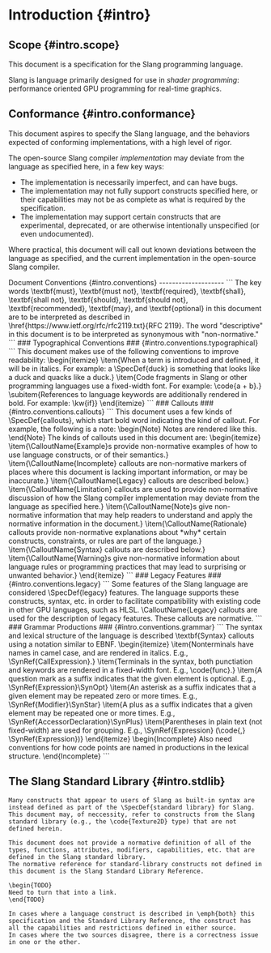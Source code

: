 Introduction {#intro}
=====================

Scope {#intro.scope}
-----

This document is a specification for the Slang programming language.

Slang is language primarily designed for use in *shader programming*: performance oriented GPU programming for real-time graphics.

Conformance {#intro.conformance}
-----------

This document aspires to specify the Slang language, and the behaviors expected of conforming implementations, with a high level of rigor.

The open-source Slang compiler *implementation* may deviate from the language as specified here, in a few key ways:

* The implementation is necessarily imperfect, and can have bugs.
* The implementation may not fully support constructs specified here, or their capabilities may not be as complete as what is required by the specification.
* The implementation may support certain constructs that are experimental, deprecated, or are otherwise intentionally unspecified (or even undocumented).

Where practical, this document will call out known deviations between the language as specified, and the current implementation in the open-source Slang compiler.

<!-->

Document Conventions {#intro.conventions}
--------------------


```

The key words \textbf{must}, \textbf{must not}, \textbf{required}, \textbf{shall}, \textbf{shall not}, \textbf{should}, \textbf{should not}, \textbf{recommended}, \textbf{may}, and \textbf{optional} in this document are to be interpreted as described in \href{https://www.ietf.org/rfc/rfc2119.txt}{RFC 2119}.

The word "descriptive" in this document is to be interpreted as synonymous with "non-normative."
```

### Typographical Conventions ### {#intro.conventions.typographical}

```
This document makes use of the following conventions to improve readability:

\begin{itemize}
    \item{When a term is introduced and defined, it will be in italics. For example: a \SpecDef{duck} is something that looks like a duck and quacks like a duck.}
    \item{Code fragments in Slang or other programming languages use a fixed-width font. For example: \code{a + b}.}
    \subitem{References to language keywords are additionally rendered in bold. For example: \kw{if}}
\end{itemize}
```

### Callouts ### {#intro.conventions.callouts}

```

This document uses a few kinds of \SpecDef{callouts}, which start bold word indicating the kind of callout. For example, the following is a note:

\begin{Note}
Notes are rendered like this.
\end{Note}

The kinds of callouts used in this document are:

\begin{itemize}
    \item{\CalloutName{Example}s provide non-normative examples of how to use language constructs, or of their semantics.}
    \item{\CalloutName{Incomplete} callouts are non-normative markers of places where this document is lacking important information, or may be inaccurate.}
    \item{\CalloutName{Legacy} callouts are described below.}
    \item{\CalloutName{Limitation} callouts are used to provide non-normative discussion of how the Slang compiler implementation may deviate from the language as specified here.}
    \item{\CalloutName{Note}s give non-normative information that may help readers to understand and apply the normative information in the document.}
    \item{\CalloutName{Rationale} callouts provide non-normative explanations about *why* certain constructs, constraints, or rules are part of the language.}
    \item{\CalloutName{Syntax} callouts are described below.}
    \item{\CalloutName{Warning}s give non-normative information about language rules or programming practices that may lead to surprising or unwanted behavior.}
\end{itemize}
```

### Legacy Features ### {#intro.conventions.legacy}

```

Some features of the Slang language are considered \SpecDef{legacy} features.
The language supports these constructs, syntax, etc. in order to facilitate compatibility with existing code in other GPU languages, such as HLSL.

\CalloutName{Legacy} callouts are used for the description of legacy features. These callouts are normative.
```

### Grammar Productions ### {#intro.conventions.grammar}

```

The syntax and lexical structure of the language is described \textbf{Syntax} callouts using a notation similar to EBNF.

\begin{itemize}
    \item{Nonterminals have names in camel case, and are rendered in italics. E.g., \SynRef{CallExpression}.}
    \item{Terminals in the syntax, both punctiation and keywords are rendered in a fixed-width font. E.g., \code{func}.}
    \item{A question mark as a suffix indicates that the given element is optional. E.g., \SynRef{Expression}\SynOpt}
    \item{An asterisk as a suffix indicates that a given element may be repeated zero or more times. E.g., \SynRef{Modifier}\SynStar}
    \item{A plus as a suffix indicates that a given element may be repeated one or more times. E.g., \SynRef{AccessorDeclaration}\SynPlus}
    \item{Parentheses in plain text (not fixed-width) are used for grouping. E.g., \SynRef{Expression} (\code{,} \SynRef{Expression})}
\end{itemize}

\begin{Incomplete}
Also need conventions for how code points are named in productions in the lexical structure.    
\end{Incomplete}
```

</-->

The Slang Standard Library {#intro.stdlib}
--------------------------

```
Many constructs that appear to users of Slang as built-in syntax are instead defined as part of the \SpecDef{standard library} for Slang.
This document may, of neccessity, refer to constructs from the Slang standard library (e.g., the \code{Texture2D} type) that are not defined herein.

This document does not provide a normative definition of all of the types, functions, attributes, modifiers, capabilities, etc. that are defined in the Slang standard library.
The normative reference for standard-library constructs not defined in this document is the Slang Standard Library Reference.

\begin{TODO}
Need to turn that into a link.
\end{TODO}

In cases where a language construct is described in \emph{both} this specification and the Standard Library Reference, the construct has all the capabilities and restrictions defined in either source.
In cases where the two sources disagree, there is a correctness issue in one or the other.
```

